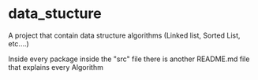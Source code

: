 # data_stucture
A project that contain data structure algorithms (Linked list, Sorted List, etc....)

Inside every package inside the "src" file there is another README.md file that explains every Algorithm
